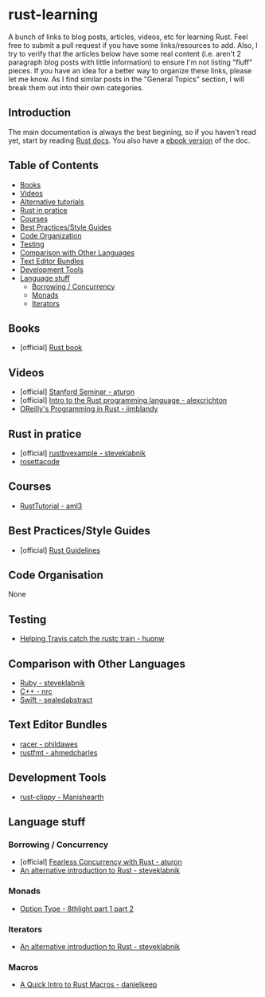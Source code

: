 # rust-learning

A bunch of links to blog posts, articles, videos, etc for learning Rust. Feel free to submit a pull request if you have some links/resources to add. Also, I try to verify that the articles below have some real content (i.e. aren't 2 paragraph blog posts with little information) to ensure I'm not listing "fluff" pieces. If you have an idea for a better way to organize these links, please let me know. As I find similar posts in the "General Topics" section, I will break them out into their own categories.

## Introduction
The main documentation is always the best begining, so if you haven't read yet, start by reading [Rust docs](http://www.rust-lang.org/). You also have a [ebook version](https://github.com/mkaito/rustdocs_ebook) of the doc.

## Table of Contents
- [Books](#books)
- [Videos](#videos)
- [Alternative tutorials](#alternative-tutorials)
- [Rust in pratice](#rust-in-pratice)
- [Courses](#courses)
- [Best Practices/Style Guides](#best-practicesstyle-guides)
- [Code Organization](#code-organization)
- [Testing](#testing)
- [Comparison with Other Languages](#comparison-with-other-languages)
- [Text Editor Bundles](#text-editor-bundles)
- [Development Tools](#development-tools)
- [Language stuff](#language-stuff)
  - [Borrowing / Concurrency](#borrowing--concurrency)
  - [Monads](#monads)
  - [Iterators](#iterators)

## Books
* [official] [Rust book](http://doc.rust-lang.org/nightly/book/)

## Videos
* [official] [Stanford Seminar - aturon](https://www.youtube.com/watch?v=O5vzLKg7y-k)
* [official] [Intro to the Rust programming language - alexcrichton](https://www.youtube.com/watch?v=agzf6ftEsLU)
* [OReilly's Programming in Rust - jimblandy](https://www.reddit.com/r/rust/comments/2trruh/recording_of_jim_blandys_programming_in_rust/)

## Rust in pratice
* [official] [rustbyexample - steveklabnik](http://rustbyexample.com/)
* [rosettacode](http://rosettacode.org/wiki/Category:Rust)

## Courses
* [RustTutorial - aml3](https://aml3.github.io/RustTutorial/)

## Best Practices/Style Guides
* [official] [Rust Guidelines](https://github.com/rust-lang/rust-guidelines)

## Code Organisation
None

## Testing
* [Helping Travis catch the rustc train - huonw](https://huonw.github.io/blog/2015/04/helping-travis-catch-the-rustc-train/)

## Comparison with Other Languages
* [Ruby - steveklabnik](http://www.rustforrubyists.com/)
* [C++ - nrc](http://aminb.gitbooks.io/rust-for-c/content/)
* [Swift - sealedabstract](http://faq.sealedabstract.com/rust/)

## Text Editor Bundles
* [racer - phildawes](https://github.com/phildawes/racer)
* [rustfmt - ahmedcharles](https://github.com/ahmedcharles/rustfmt)

## Development Tools
* [rust-clippy - Manishearth](https://github.com/Manishearth/rust-clippy)

## Language stuff

### Borrowing / Concurrency
* [official] [Fearless Concurrency with Rust - aturon](http://blog.rust-lang.org/2015/04/10/Fearless-Concurrency.html)
* [An alternative introduction to Rust - steveklabnik](http://words.steveklabnik.com/a-new-introduction-to-rust)

### Monads
* [Option Type - 8thlight part 1](http://blog.8thlight.com/dave-torre/2015/03/11/the-option-type.html)[ part 2](http://blog.8thlight.com/uku-taht/2015/04/29/using-the-option-type-effectively.html)

### Iterators
* [An alternative introduction to Rust - steveklabnik](http://words.steveklabnik.com/a-new-introduction-to-rust)

### Macros
* [A Quick Intro to Rust Macros - danielkeep](https://danielkeep.github.io/quick-intro-to-macros.html)
